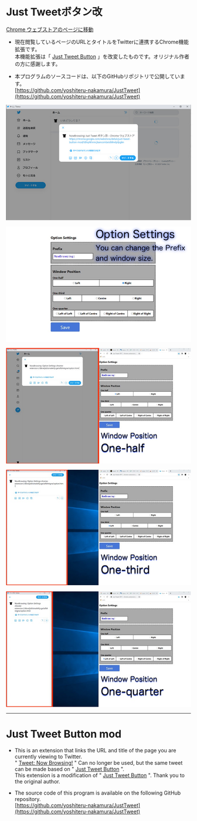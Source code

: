 
# Just Tweetボタン改
[Chrome ウェブストアのページに移動](https://chrome.google.com/webstore/detail/just-tweet-button-mod/ldlnplkhnncjkancombeidklmdpfpgkn)

+ 現在閲覧しているページのURLとタイトルをTwitterに連携するChrome機能拡張です。<br>
本機能拡張は「
[Just Tweet Button](https://github.com/koron/JustTweet)
」を改変したものです。オリジナル作者の方に感謝します。

+ 本プログラムのソースコードは、以下のGitHubリポジトリで公開しています。<br>
 [https://github.com/yoshiteru-nakamura/JustTweet](https://github.com/yoshiteru-nakamura/JustTweet)


![screenshot](./img/1.jpg)

![screenshot](./img/2.jpg)

![screenshot](./img/3.jpg)

![screenshot](./img/4.jpg)

![screenshot](./img/5.jpg)

---

# Just Tweet Button mod
+ This is an extension that links the URL and title of the page you are currently viewing to Twitter.<br>
 "
[Tweet: Now Browsing!](https://chrome.google.com/webstore/detail/tweet-now-browsing/glepgipoohhiadcmcaajmkfniihojnea)
" Can no longer be used, but the same tweet can be made based on "
[Just Tweet Button](https://chrome.google.com/webstore/detail/just-tweet-button/feikojefkpembojkeegfajbbfecocddd)
".<br>
 This extension is a modification of "
[Just Tweet Button](https://github.com/koron/JustTweet)
". Thank you to the original author.

+ The source code of this program is available on the following GitHub repository.<br>
 [https://github.com/yoshiteru-nakamura/JustTweet](https://github.com/yoshiteru-nakamura/JustTweet)